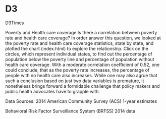 # D3
D3Times

Poverty and Health care coverage
Is there a correlation between poverty rate and health care coverage? In order answer this question, we looked at the poverty rate and health care coverage statistics, state by state, and plotted the chart (index.html) to explore the relationship. Click on the circles, which represent individual states, to find out the percentage of population below the poverty line and percentage of population without health care coverage. With a moderate correlation coefficient of 0.52, one could conclude, that as the poverty rate increases, the percentage of people with no health care also increases. While one may also agrue that such a conclusion based on just two data variables is premature, it nonetheless brings forward a formidable challenge that policy makers and public health advocates have to grapple with.

Data Sources:
2014 American Community Survey (ACS) 1-year estimates

Behavioral Risk	Factor Surveillance System (BRFSS) 2014 data
